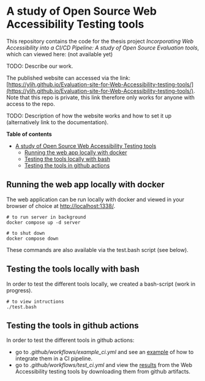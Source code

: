 A study of Open Source Web Accessibility Testing tools
================================

This repository contains the code for the thesis project *Incorporating Web Accessibility into a CI/CD Pipeline: A study of Open Source Evaluation tools*, which can viewed here: (not available yet)

TODO: Describe our work.

The published website can accessed via the link: [https://ylih.github.io/Evaluation-site-for-Web-Accessibility-testing-tools/](https://ylih.github.io/Evaluation-site-for-Web-Accessibility-testing-tools/). Note that this repo is private, this link therefore only works for anyone with access to the repo.

TODO: Description of how the website works and how to set it up (alternatively link to the documentation).

**Table of contents**
- [A study of Open Source Web Accessibility Testing tools](#a-study-of-open-source-web-accessibility-testing-tools)
    - [Running the web app locally with docker](#running-the-web-app-locally-with-docker)
    - [Testing the tools locally with bash](#testing-the-tools-locally-with-bash)
    - [Testing the tools in github actions](#testing-the-tools-in-github-actions)

## Running the web app locally with docker

The web application can be run locally with docker and viewed in your browser of choice at [http://localhost:1338/](http://localhost:1338/).

```
# to run server in background
docker compose up -d server

# to shut down
docker compose down
```
These commands are also available via the test.bash script (see below).

## Testing the tools locally with bash

In order to test the different tools locally, we created a bash-script (work in progress).

```
# to view intructions
./test.bash
```

## Testing the tools in github actions 

In order to test the different tools in github actions:
* go to *.github/workflows/example_ci.yml* and see an [example](https://github.com/idasm-unibe-ch/unibe-web-accessibility/actions/workflows/example_ci.yml) of how to integrate them in a CI pipeline.
* go to *.github/workflows/test_ci.yml* and view the [results](https://github.com/idasm-unibe-ch/unibe-web-accessibility/actions/workflows/test_ci.yml) from the Web Accessibility testing tools by downloading them from github artifacts.

